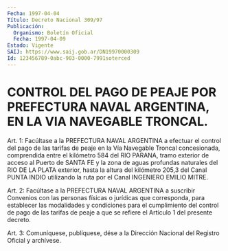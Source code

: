 ```yaml
---
Fecha: 1997-04-04
Título: Decreto Nacional 309/97
Publicación:
  Organismo: Boletín Oficial
  Fecha: 1997-04-09
Estado: Vigente
SAIJ: https://www.saij.gob.ar/DN19970000309
Id: 123456789-0abc-903-0000-7991soterced
---
```

# CONTROL DEL PAGO DE PEAJE POR PREFECTURA NAVAL ARGENTINA, EN LA VIA NAVEGABLE TRONCAL.

<a id="1"></a>
Art. 1: Facúltase a la PREFECTURA NAVAL ARGENTINA a efectuar el control del pago de las tarifas de peaje en la Vía Navegable Troncal concesionada, comprendida entre el kilómetro 584 del RIO PARANA, tramo exterior de acceso al Puerto de SANTA FE y la zona de aguas profundas naturales del RIO DE LA PLATA exterior, hasta la altura del kilómetro 205,3 del Canal PUNTA INDIO utilizando la ruta por el Canal INGENIERO EMILIO MITRE.

<a id="2"></a>
Art. 2: Facúltase a la PREFECTURA NAVAL ARGENTINA a suscribir Convenios con las personas físicas o jurídicas que corresponda, para establecer las modalidades y condiciones para el cumplimiento del control de pago de las tarifas de peaje a que se refiere el Artículo 1 del presente decreto.

<a id="3"></a>
Art. 3: Comuníquese, publíquese, dése  a la Dirección Nacional del Registro Oficial y archívese.